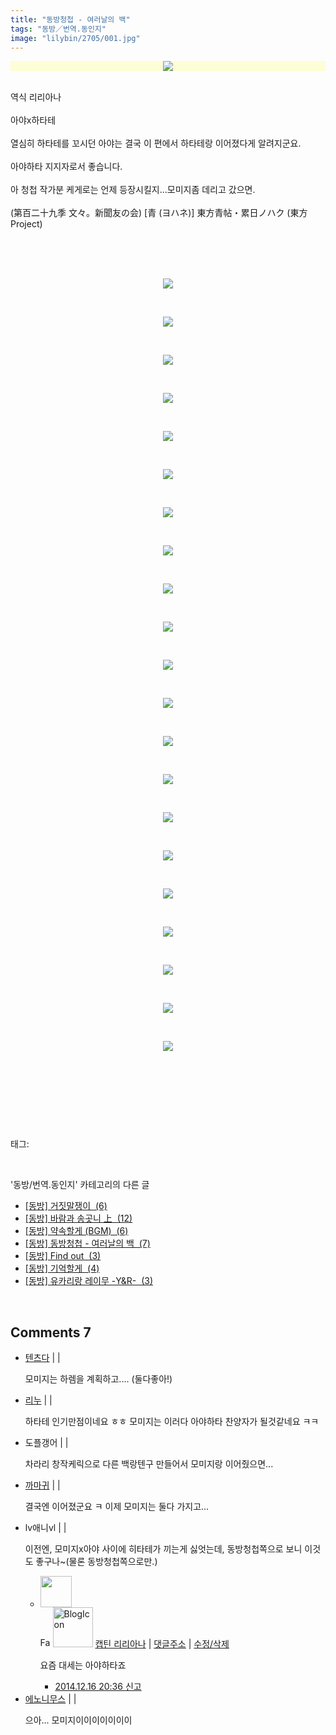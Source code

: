 ```yaml
---
title: "동방청첩 - 여러날의 백"
tags: "동방／번역.동인지"
image: "lilybin/2705/001.jpg"
---
```

<div class="article">
<div class="area_view">
<div class="tt_article_useless_p_margin"><p><span class="imageblock" style="display: inline-block; width: 100%; color: rgb(185, 185, 187); text-align: center; background-color: rgb(253, 254, 214); height: auto; max-width: 100%;"><span data-lightbox="lightbox" data-url="https://t1.daumcdn.net/cfile/tistory/2119AC405479855610?download"><img src="{{ site.nasurl }}/lilybin/2705/001.jpg"/></span></span></p><div><br/></div><div>역식 리리아나</div><div><br/></div><div>아야x하타테</div><div><br/></div><div>열심히 하타테를 꼬시던 아야는 결국 이 편에서 하타테랑 이어졌다게 알려지군요. </div><div><br/></div><div>아야하타 지지자로서 좋습니다.</div><div><br/></div><div>아 청첩 작가분 케게로는 언제 등장시킬지...모미지좀 데리고 갔으면.</div><div><br/></div><div>(第百二十九季 文々。新聞友の会) [青 (ヨハネ)] 東方青帖・累日ノハク (東方Project)</div><div><br/></div><div><br/></div><p><br/></p><p style="text-align: center; clear: none; float: none;"><span class="imageblock" style="display: inline-block; width: 100%; height: auto; max-width: 100%;"><img src="{{ site.nasurl }}/lilybin/2705/002.jpg"/></span></p><p><br/></p><p style="text-align: center; clear: none; float: none;"><span class="imageblock" style="display: inline-block; width: 100%; height: auto; max-width: 100%;"><span data-lightbox="lightbox" data-url="https://t1.daumcdn.net/cfile/tistory/230E1F405479855920?download"><img src="{{ site.nasurl }}/lilybin/2705/003.jpg"/></span></span></p><p><br/></p><p style="text-align: center; clear: none; float: none;"><span class="imageblock" style="display: inline-block; width: 100%; height: auto; max-width: 100%;"><span data-lightbox="lightbox" data-url="https://t1.daumcdn.net/cfile/tistory/2501AA405479855C2F?download"><img src="{{ site.nasurl }}/lilybin/2705/004.jpg"/></span></span></p><p><br/></p><p style="text-align: center; clear: none; float: none;"><span class="imageblock" style="display: inline-block; width: 100%; height: auto; max-width: 100%;"><span data-lightbox="lightbox" data-url="https://t1.daumcdn.net/cfile/tistory/271C2B405479855D0D?download"><img src="{{ site.nasurl }}/lilybin/2705/005.jpg"/></span></span></p><p><br/></p><p style="text-align: center; clear: none; float: none;"><span class="imageblock" style="display: inline-block; width: 100%; height: auto; max-width: 100%;"><span data-lightbox="lightbox" data-url="https://t1.daumcdn.net/cfile/tistory/222949405479855F01?download"><img src="{{ site.nasurl }}/lilybin/2705/006.jpg"/></span></span></p><p><br/></p><p style="text-align: center; clear: none; float: none;"><span class="imageblock" style="display: inline-block; width: 100%; height: auto; max-width: 100%;"><span data-lightbox="lightbox" data-url="https://t1.daumcdn.net/cfile/tistory/2304E640547985632B?download"><img src="{{ site.nasurl }}/lilybin/2705/007.jpg"/></span></span></p><p><br/></p><p style="text-align: center; clear: none; float: none;"><span class="imageblock" style="display: inline-block; width: 100%; height: auto; max-width: 100%;"><span data-lightbox="lightbox" data-url="https://t1.daumcdn.net/cfile/tistory/267A1A3D5479856721?download"><img src="{{ site.nasurl }}/lilybin/2705/008.jpg"/></span></span></p><p><br/></p><p style="text-align: center; clear: none; float: none;"><span class="imageblock" style="display: inline-block; width: 100%; height: auto; max-width: 100%;"><span data-lightbox="lightbox" data-url="https://t1.daumcdn.net/cfile/tistory/2777B73D5479856923?download"><img src="{{ site.nasurl }}/lilybin/2705/009.jpg"/></span></span></p><p><br/></p><p style="text-align: center; clear: none; float: none;"><span class="imageblock" style="display: inline-block; width: 100%; height: auto; max-width: 100%;"><span data-lightbox="lightbox" data-url="https://t1.daumcdn.net/cfile/tistory/2410493D5479856B0B?download"><img src="{{ site.nasurl }}/lilybin/2705/010.jpg"/></span></span></p><p><br/></p><p style="text-align: center; clear: none; float: none;"><span class="imageblock" style="display: inline-block; width: 100%; height: auto; max-width: 100%;"><span data-lightbox="lightbox" data-url="https://t1.daumcdn.net/cfile/tistory/2278EE3D5479856D24?download"><img src="{{ site.nasurl }}/lilybin/2705/011.jpg"/></span></span></p><p><br/></p><p style="text-align: center; clear: none; float: none;"><span class="imageblock" style="display: inline-block; width: 100%; height: auto; max-width: 100%;"><span data-lightbox="lightbox" data-url="https://t1.daumcdn.net/cfile/tistory/2314963D5479856F07?download"><img src="{{ site.nasurl }}/lilybin/2705/012.jpg"/></span></span></p><p><br/></p><p style="text-align: center; clear: none; float: none;"><span class="imageblock" style="display: inline-block; width: 100%; height: auto; max-width: 100%;"><span data-lightbox="lightbox" data-url="https://t1.daumcdn.net/cfile/tistory/217DB53D547985721E?download"><img src="{{ site.nasurl }}/lilybin/2705/013.jpg"/></span></span></p><p><br/></p><p style="text-align: center; clear: none; float: none;"><span class="imageblock" style="display: inline-block; width: 100%; height: auto; max-width: 100%;"><span data-lightbox="lightbox" data-url="https://t1.daumcdn.net/cfile/tistory/2306353D5479857418?download"><img src="{{ site.nasurl }}/lilybin/2705/014.jpg"/></span></span></p><p><br/></p><p style="text-align: center; clear: none; float: none;"><span class="imageblock" style="display: inline-block; width: 100%; height: auto; max-width: 100%;"><span data-lightbox="lightbox" data-url="https://t1.daumcdn.net/cfile/tistory/230D893F5479857835?download"><img src="{{ site.nasurl }}/lilybin/2705/015.jpg"/></span></span></p><p><br/></p><p style="text-align: center; clear: none; float: none;"><span class="imageblock" style="display: inline-block; width: 100%; height: auto; max-width: 100%;"><span data-lightbox="lightbox" data-url="https://t1.daumcdn.net/cfile/tistory/2730B63F5479857B0C?download"><img src="{{ site.nasurl }}/lilybin/2705/016.jpg"/></span></span></p><p><br/></p><p style="text-align: center; clear: none; float: none;"><span class="imageblock" style="display: inline-block; width: 100%; height: auto; max-width: 100%;"><span data-lightbox="lightbox" data-url="https://t1.daumcdn.net/cfile/tistory/2721E53F5479857D1E?download"><img src="{{ site.nasurl }}/lilybin/2705/017.jpg"/></span></span></p><p><br/></p><p style="text-align: center; clear: none; float: none;"><span class="imageblock" style="display: inline-block; width: 100%; height: auto; max-width: 100%;"><span data-lightbox="lightbox" data-url="https://t1.daumcdn.net/cfile/tistory/221D8A3F5479858023?download"><img src="{{ site.nasurl }}/lilybin/2705/018.jpg"/></span></span></p><p><br/></p><p style="text-align: center; clear: none; float: none;"><span class="imageblock" style="display: inline-block; width: 100%; height: auto; max-width: 100%;"><span data-lightbox="lightbox" data-url="https://t1.daumcdn.net/cfile/tistory/2112A33F5479858330?download"><img src="{{ site.nasurl }}/lilybin/2705/019.jpg"/></span></span></p><p><br/></p><p style="text-align: center; clear: none; float: none;"><span class="imageblock" style="display: inline-block; width: 100%; height: auto; max-width: 100%;"><span data-lightbox="lightbox" data-url="https://t1.daumcdn.net/cfile/tistory/2122BF3F547985861D?download"><img src="{{ site.nasurl }}/lilybin/2705/020.jpg"/></span></span></p><p><br/></p><p style="text-align: center; clear: none; float: none;"><span class="imageblock" style="display: inline-block; width: 100%; height: auto; max-width: 100%;"><span data-lightbox="lightbox" data-url="https://t1.daumcdn.net/cfile/tistory/231C143F5479858724?download"><img src="{{ site.nasurl }}/lilybin/2705/021.jpg"/></span></span></p><p><br/></p><p style="text-align: center; clear: none; float: none;"><span class="imageblock" style="display: inline-block; width: 100%; height: auto; max-width: 100%;"><span data-lightbox="lightbox" data-url="https://t1.daumcdn.net/cfile/tistory/2243C746547985880B?download"><img src="{{ site.nasurl }}/lilybin/2705/022.jpg"/></span></span></p><p><br/></p><br/><p><br/></p>
</div>
</div></div><br/>
<div class="tagTrail">
<p>태그: </p>
<ul>
</ul>
</div><br/>
<div class="another">
<p>'동방/번역.동인지' 카테고리의 다른 글</p>
<ul>
<li><a href="/2015-01-21-lilybin_3058">
[동방] 거짓말쟁이  (6)
</a></li>
<li><a href="/2015-01-05-lilybin_2941">
[동방] 바람과 송곳니 上  (12)
</a></li>
<li><a href="/2014-12-28-lilybin_2832">
[동방] 약속할게 (BGM)  (6)
</a></li>
<li><a href="/2014-11-29-lilybin_2705">
[동방] 동방청첩 - 여러날의 백  (7)
</a></li>
<li><a href="/2014-11-02-lilybin_2587">
[동방] Find out  (3)
</a></li>
<li><a href="/2014-10-02-lilybin_2457">
[동방] 기억할게  (4)
</a></li>
<li><a href="/2014-09-21-lilybin_2408">
[동방] 유카리랑 레이무 -Y&amp;R-  (3)
</a></li>
</ul>
</div><br/>
<div class="comment">
<h2 class="bold">Comments <span id="commentCount2705">7</span></h2>
<div style="clear:both;">
<div id="entry2705Comment" style="display:block">
<ul class="list_reply media-list">
<li class="rp_general media" id="comment12644047">
<div class="post-comment">
<div class="media-body">
<span>
<i class="fa fa-user"></i> <a href="http://" onclick="return openLinkInNewWindow(this)">텐츠다</a> |
                                |
                               
</span>
<p>모미지는 하렘을 계획하고.... (둘다좋아!)</p>
<ul class="nav navbar-nav post-nav">
</ul>
</div>
</div>
</li>
<li class="rp_general media" id="comment12644297">
<div class="post-comment">
<div class="media-body">
<span>
<i class="fa fa-user"></i> <a href="http://" onclick="return openLinkInNewWindow(this)">리누</a> |
                                |
                               
</span>
<p>하타테 인기만점이네요 ㅎㅎ 모미지는 이러다 아야하타 찬양자가 될것같네요 ㅋㅋ</p>
<ul class="nav navbar-nav post-nav">
</ul>
</div>
</div>
</li>
<li class="rp_general media" id="comment12645892">
<div class="post-comment">
<div class="media-body">
<span>
<i class="fa fa-user"></i>도플갱어 |
                                |
                               
</span>
<p>차라리 창작케릭으로 다른 백랑텐구 만들어서 모미지랑 이어줬으면...</p>
<ul class="nav navbar-nav post-nav">
</ul>
</div>
</div>
</li>
<li class="rp_general media" id="comment12652023">
<div class="post-comment">
<div class="media-body">
<span>
<i class="fa fa-user"></i> <a href="http://" onclick="return openLinkInNewWindow(this)">까마귀</a> |
                                |
                               
</span>
<p>결국엔 이어졌군요 ㅋ 이제 모미지는 둘다 가지고...</p>
<ul class="nav navbar-nav post-nav">
</ul>
</div>
</div>
</li>
<li class="rp_general media" id="comment12662093">
<div class="post-comment">
<div class="media-body">
<span>
<i class="fa fa-user"></i>lv애니vl |
                                |
                               
</span>
<p>이전엔, 모미지x아야 사이에 히타테가 끼는게 싫엇는데, 동방청첩쪽으로 보니 이것도 좋구나~(물론 동방청첩쪽으로만.)</p>
<ul class="nav navbar-nav post-nav">
</ul>
</div>
</div>
<div class="parrent">
<ul class="media-list">
<li class="post-comment reply rp_admin" id="comment12662100">
<a class="pull-left comment-img" href="#">
<img alt="" class="media-object" height="50" src="//i1.daumcdn.net/thumb/C100x100/?fname=https://tistory1.daumcdn.net/tistory/user/1224965/profile/profileImg?v=1538194281618" width="50"/>
</a>
<div class="media-body">
<span>
<i class="fa fa-user"></i><img alt="Favicon of https://lilybin.tistory.com" height="16" onerror="this.onerror=null;this.parentNode.removeChild(this)" src="https://lilybin.tistory.com/favicon.ico" width="16"/> <img alt="BlogIcon" height="64" onerror="this.parentNode.removeChild(this)" src="https://lilybin.tistory.com/index.gif" width="64"/> <a href="https://lilybin.tistory.com" onclick="return openLinkInNewWindow(this)">캡틴 리리아나</a><span class="tistoryProfileLayerTrigger" onclick='TistoryProfile.show(event, this, {"title":"\ub9ac\ub9ac\uc544\ub098\uc758 \ubc31\ud569\uacf5\uac04","url":"https:\/\/lilybin.tistory.com","nickname":"\ub9ac\ub9ac\uc544\ub098","items":[]}); return false;'></span> |
																			 <a class="link_edit" href="/2705#comment12662100">댓글주소</a> |
																			 <a class="link_edit" href="#" onclick="deleteComment(12662100); return false;">수정/삭제</a>
</span>
<p>요즘 대세는 아야하타죠</p>
<ul class="nav navbar-nav post-nav">
<li><a href="#"><i class="fa fa-clock-o"></i> 2014.12.16 20:36 </a><a href="/toolbar/popup/abuseReport/?entryId=2705&amp;commentId=12662100" onclick="window.open(this.href, 'tistoryThisBlogPopup', 'width=550, height=510, toolbar=no, menubar=no, status=no, scrollbars=no'); return false;">신고</a></li>
</ul>
</div>
</li>
</ul>
</div>
</li>
<li class="rp_general media" id="comment12760452">
<div class="post-comment">
<div class="media-body">
<span>
<i class="fa fa-user"></i> <a href="http://" onclick="return openLinkInNewWindow(this)">에노니무스</a> |
                                |
                               
</span>
<p>으아... 모미지이이이이이이이</p>
<ul class="nav navbar-nav post-nav">
</ul>
</div>
</div>
</li>
</ul>
</div>
</div>
</div><br/>

<br/>
<p id="refer"></p>
<br/>
